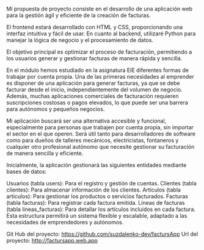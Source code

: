 
Mi propuesta de proyecto consiste en el desarrollo de una aplicación web para la gestión ágil y eficiente de la creación de facturas.

El frontend estará desarrollado con HTML y CSS, proporcionando una interfaz intuitiva y fácil de usar. En cuanto al backend, utilizaré Python para manejar la lógica de negocio y el procesamiento de datos.

El objetivo principal es optimizar el proceso de facturación, permitiendo a los usuarios generar y gestionar facturas de manera rápida y sencilla.

En el módulo hemos estudiado en la asignatura EIE diferentes formas de trabajar por cuenta propia. Una de las primeras necesidades al emprender es disponer de una aplicación para generar facturas, ya que se debe facturar desde el inicio, independientemente del volumen de negocio. Además, muchas aplicaciones comerciales de facturación requieren suscripciones costosas o pagos elevados, lo que puede ser una barrera para autónomos y pequeños negocios.

Mi aplicación buscará ser una alternativa accesible y funcional, especialmente para personas que trabajen por cuenta propia, sin importar el sector en el que operen. Será útil tanto para desarrolladores de software como para dueños de talleres mecánicos, electricistas, fontaneros y cualquier otro profesional autónomo que necesite gestionar su facturación de manera sencilla y eficiente.

Inicialmente, la aplicación gestionará las siguientes entidades mediante bases de datos:

Usuarios (tabla users): Para el registro y gestión de cuentas.
Clientes (tabla clientes): Para almacenar información de los clientes.
Artículos (tabla articulos): Para gestionar los productos o servicios facturados.
Facturas (tabla facturas): Para registrar cada factura emitida.
Líneas de facturas (tabla lineas_facturas): Para detallar los artículos incluidos en cada factura.
Esta estructura permitirá un sistema flexible y escalable, adaptado a las necesidades de emprendedores y autónomos.


Git Hub del proyecto: https://github.com/suzdalenko-dev/factursApp
Url del proyecto:     http://factursapp.web.app
